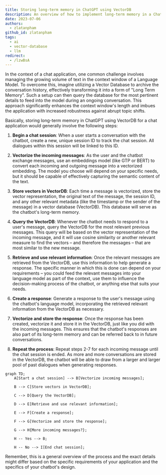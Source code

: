 ```yaml
---
title: Storing long-term memory in ChatGPT using VectorDB
description: An overview of how to implement long-term memory in a ChatGPT-based chatbot using a Vector Database (VectorDB) to store conversation history and retrieve the most relevant past interactions.
date: 2023-07-06
authors:
  - zlatanpham
github_id: zlatanpham
tags:
  - ai
  - vector-database
  - llm
redirect:
  - /lzwBsA
---
```


In the context of a chat application, one common challenge involves managing the growing volume of text in the context window of a Language Model. To overcome this, imagine utilizing a Vector Database to archive the conversation history, effectively transforming it into a form of "Long Term Memory". Such a setup can then query the database for the most pertinent details to feed into the model during an ongoing conversation. This approach significantly enhances the context window's length and imbues the application with increased robustness against abrupt topic shifts.

Basically, storing long-term memory in ChatGPT using VectorDB for a chat application would generally involve the following steps:

1.  **Begin a chat session**: When a user starts a conversation with the chatbot, create a new, unique session ID to track the chat session. All dialogues within this session will be linked to this ID.

2.  **Vectorize the incoming messages**: As the user and the chatbot exchange messages, use an embeddings model (like GTP or BERT) to convert each incoming and outgoing message into a vectorized embedding. The model you choose will depend on your specific needs, but it should be capable of effectively capturing the semantic content of the text.

3.  **Store vectors in VectorDB**: Each time a message is vectorized, store the vector representation, the original text of the message, the session ID, and any other relevant metadata (like the timestamp or the sender of the message) in a vector database (VectorDB). This database will serve as the chatbot's long-term memory.

4.  **Query the VectorDB**: Whenever the chatbot needs to respond to a user's message, query the VectorDB for the most relevant previous messages. This query will be based on the vector representation of the incoming message, and it will use cosine similarity or another relevant measure to find the vectors – and therefore the messages – that are most similar to the new message.

5.  **Retrieve and use relevant information**: Once the relevant messages are retrieved from the VectorDB, use this information to help generate a response. The specific manner in which this is done can depend on your requirements – you could feed the relevant messages into your language model as part of the context, use them to influence the decision-making process of the chatbot, or anything else that suits your needs.

6.  **Create a response**: Generate a response to the user's message using the chatbot's language model, incorporating the retrieved relevant information from the VectorDB as necessary.

7.  **Vectorize and store the response**: Once the response has been created, vectorize it and store it in the VectorDB, just like you did with the incoming messages. This ensures that the chatbot's responses are also part of its long-term memory and can be referred back to in future conversations.

8.  **Repeat the process**: Repeat steps 2-7 for each incoming message until the chat session is ended. As more and more conversations are stored in the VectorDB, the chatbot will be able to draw from a larger and larger pool of past dialogues when generating responses.

```mermaid
graph TD;
	A[Start a chat session] --> B[Vectorize incoming messages];

	B --> C[Store vectors in VectorDB];

	C --> D[Query the VectorDB];

	D --> E[Retrieve and use relevant information];

	E --> F[Create a response];

	F --> G[Vectorize and store the response];

	G --> H{More incoming messages?};

	H -- Yes --> B;

	H -- No --> I[End chat session];
```

Remember, this is a general overview of the process and the exact details might differ based on the specific requirements of your application and the specifics of your chatbot's design.
